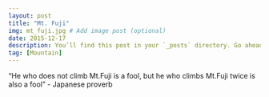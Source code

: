 ```yaml
---
layout: post
title: "Mt. Fuji"
img: mt_fuji.jpg # Add image post (optional)
date: 2015-12-17
description: You’ll find this post in your `_posts` directory. Go ahead and edit it and re-build the site to see your changes. # Add post description (optional)
tag: [Mountain]
---
```

“He who does not climb Mt.Fuji is a fool, but he who climbs Mt.Fuji twice is also a fool” - Japanese proverb

